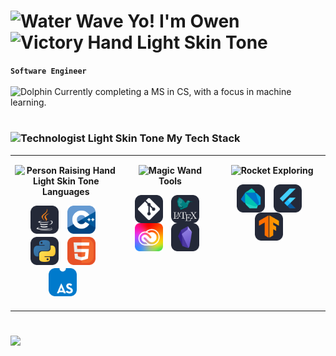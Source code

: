 # <img src="https://raw.githubusercontent.com/Tarikul-Islam-Anik/Animated-Fluent-Emojis/master/Emojis/Travel%20and%20places/Water%20Wave.png" alt="Water Wave" width="25" height="25" /> Yo! I'm Owen <img src="https://raw.githubusercontent.com/Tarikul-Islam-Anik/Animated-Fluent-Emojis/master/Emojis/Hand%20gestures/Victory%20Hand%20Light%20Skin%20Tone.png" alt="Victory Hand Light Skin Tone" width="25" height="25" />


**`Software Engineer`** <br><br>
<img src="https://raw.githubusercontent.com/Tarikul-Islam-Anik/Animated-Fluent-Emojis/master/Emojis/Animals/Dolphin.png" alt="Dolphin" width="15" height="15" /> Currently completing a MS in CS, with a focus in machine learning.

#

<!-- MY TECH STACK -->
### <img src="https://raw.githubusercontent.com/Tarikul-Islam-Anik/Animated-Fluent-Emojis/master/Emojis/People%20with%20professions/Technologist%20Light%20Skin%20Tone.png" alt="Technologist Light Skin Tone" width="25" height="25" /> My Tech Stack

<table>
  <tbody>
    <tr>
      <!-- LANGUAGES -->
      <td width="333px" valign="top">
        <p align="center" style="margin-bottom: 10px;">
          <b><img src="https://raw.githubusercontent.com/Tarikul-Islam-Anik/Animated-Fluent-Emojis/master/Emojis/People%20with%20activities/Person%20Raising%20Hand%20Light%20Skin%20Tone.png" alt="Person Raising Hand Light Skin Tone" width="15" height="15"/> Languages</b>
        </p>
        <p align="center">
            <img align="center" alt="Java" width="45px" height="45px" style="padding-right:10px;margin-bottom:5px;" src="icons/Java-Dark.svg" title="Java"/>
            <img align="center" alt="CPP" width="45px" height="45px" style="padding-right:10px;margin-bottom:5px;" src="icons/CPP.svg" title="C++"/>
            <img align="center" alt="Python" width="45px" height="45px" style="padding-right:10px;margin-bottom:5px;" src="icons/Python-Dark.svg" title="Python"/>
            <img align="center" alt="HTML" width="45px" height="45px" style="padding-right:10px;margin-bottom:5px;" src="icons/HTML-Light-Round.svg" title="HTML"/>
            <img align="center" alt="Assembly" width="45px" height="45px" style="padding-right:10px;margin-bottom:5px;" src="icons/AssemblyScript.svg" title="Assembly"/>
        </p>
      </td>
      <!-- TOOLS -->
      <td width="333px" valign="top">
        <p align="center" style="margin-bottom: 10px;">
          <b><img src="https://raw.githubusercontent.com/Tarikul-Islam-Anik/Animated-Fluent-Emojis/master/Emojis/Activities/Magic%20Wand.png" alt="Magic Wand" width="15" height="15" /> Tools</b>
        </p>
        <p align="center">
            <img align="center" alt="Git" width="45px" height="45px" style="padding-right:10px;" src="icons/Git-Dark.svg" title="Git"/>
            <img align="center" alt="LaTeX" width="45px" height="45px" style="padding-right:10px;" src="icons/LaTeX-White-Dark.svg" title="LaTeX"/>
            <img align="center" alt="AdobeCS" width="45px" height="45px" style="padding-right:10px;" src="icons/AdobeCC.svg" title="Adobe Creative Suite"/>
            <img align="center" alt="Obsidian" width="45px" height="45px" style="padding-right:10px;" src="icons/Obsidian.svg" title="Obsidian"/>
        </p>
      </td>
      <!-- EXPLORING -->
      <td width="333px" valign="top">
        <p align="center" style="margin-bottom: 10px;">
          <b><img src="https://raw.githubusercontent.com/Tarikul-Islam-Anik/Animated-Fluent-Emojis/master/Emojis/Travel%20and%20places/Rocket.png" alt="Rocket" width="=15" height="15" /> Exploring</b>
        </p>
        <p align="center">
            <img align="center" alt="Dart" width="45px" height="45px" style="padding-right:10px;" src="icons/Dart-Dark.svg" title="Dart"/>
             <img align="center" alt="Flutter" width="45px" height="45px" style="padding-right:10px;" src="icons/Flutter-Dark.svg" title="Flutter"/>
             <img align="center" alt="TensorFlow" width="45px" height="45px" style="padding-right:10px;" src="icons/TensorFlow-Dark.svg" title="TensorFlow"/>
        </p>
      </td>
    </tr>
  </tbody>
</table>


#

![](https://komarev.com/ghpvc/?username=your-github-ow-n&color=blue)